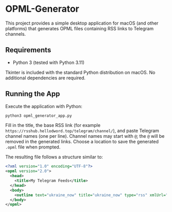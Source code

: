# OPML-Generator

This project provides a simple desktop application for macOS (and other platforms) that generates OPML files containing RSS links to Telegram channels.

## Requirements

- Python 3 (tested with Python 3.11)

Tkinter is included with the standard Python distribution on macOS. No additional dependencies are required.

## Running the App

Execute the application with Python:

```bash
python3 opml_generator_app.py
```

Fill in the title, the base RSS link (for example `https://rsshub.hellodword.top/telegram/channel/`), and paste Telegram channel names (one per line). Channel names may start with `@`; the `@` will be removed in the generated links. Choose a location to save the generated `.opml` file when prompted.

The resulting file follows a structure similar to:

```xml
<?xml version="1.0" encoding="UTF-8"?>
<opml version="2.0">
  <head>
    <title>My Telegram Feeds</title>
  </head>
  <body>
    <outline text="ukraine_now" title="ukraine_now" type="rss" xmlUrl="https://rsshub.hellodword.top/telegram/channel/ukraine_now" />
  </body>
</opml>
```
